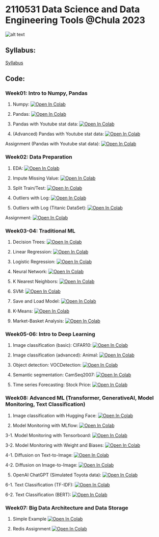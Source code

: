 # 2110531 Data Science and Data Engineering Tools @Chula 2023

![alt text](https://github.com/pvateekul/2110531_DSDE_2023s1/raw/main/img/ds_cat.png "join ds")

## Syllabus:

[Syllabus](DataScience_Syllabus_2023s1_v1.pdf)

## Code:

### Week01: Intro to Numpy, Pandas

1. Numpy: [![Open In Colab](https://raw.githubusercontent.com/pvateekul/2110531_DSDE_2023s1/main/img/colab-badge.svg)](https://colab.research.google.com/github/pvateekul/2110531_DSDE_2023s1/blob/main/code/Week01_Intro_Pandas/1_Numpy.ipynb)

2. Pandas: [![Open In Colab](https://raw.githubusercontent.com/pvateekul/2110531_DSDE_2023s1/main/img/colab-badge.svg)](https://colab.research.google.com/github/pvateekul/2110531_DSDE_2023s1/blob/main/code/Week01_Intro_Pandas/2_Pandas.ipynb)

3. Pandas with Youtube stat data: [![Open In Colab](https://raw.githubusercontent.com/pvateekul/2110531_DSDE_2023s1/main/img/colab-badge.svg)](https://colab.research.google.com/github/pvateekul/2110531_DSDE_2023s1/blob/main/code/Week01_Intro_Pandas/3_Pandas_(Data_Set_Trending_YouTube_Video_Statistics).ipynb)

4. (Advanced) Pandas with Youtube stat data: [![Open In Colab](https://raw.githubusercontent.com/pvateekul/2110531_DSDE_2023s1/main/img/colab-badge.svg)](https://colab.research.google.com/github/pvateekul/2110531_DSDE_2023s1/blob/main/code/Week01_Intro_Pandas/4_Advanced_Pandas_(Data_Set_Trending_YouTube_Video_Statistics).ipynb)

Assignment (Pandas with Youtube stat data): [![Open In Colab](https://raw.githubusercontent.com/pvateekul/2110531_DSDE_2023s1/main/img/colab-badge.svg)](https://colab.research.google.com/github/pvateekul/2110531_DSDE_2023s1/blob/main/code/Week01_Intro_Pandas/5_PandasAssignment.ipynb)

### Week02: Data Preparation

1. EDA: [![Open In Colab](https://raw.githubusercontent.com/pvateekul/2110531_DSDE_2023s1/main/img/colab-badge.svg)](https://colab.research.google.com/github/pvateekul/2110531_DSDE_2023s1/blob/main/code/Week02_DataPrep/Lab1_LoansDataSet.ipynb)

2. Impute Missing Value: [![Open In Colab](https://raw.githubusercontent.com/pvateekul/2110531_DSDE_2023s1/main/img/colab-badge.svg)](https://colab.research.google.com/github/pvateekul/2110531_DSDE_2023s1/blob/main/code/Week02_DataPrep/Lab2_ImputeMissingValue.ipynb)

3. Split Train/Test: [![Open In Colab](https://raw.githubusercontent.com/pvateekul/2110531_DSDE_2023s1/main/img/colab-badge.svg)](https://colab.research.google.com/github/pvateekul/2110531_DSDE_2023s1/blob/main/code/Week02_DataPrep/Lab3_SplitTrainTest.ipynb)

4. Outliers with Log: [![Open In Colab](https://raw.githubusercontent.com/pvateekul/2110531_DSDE_2023s1/main/img/colab-badge.svg)](https://colab.research.google.com/github/pvateekul/2110531_DSDE_2023s1/blob/main/code/Week02_DataPrep/Lab4_Outliers_Titanic.ipynb)

5. Outliers with Log (Titanic DataSet): [![Open In Colab](https://raw.githubusercontent.com/pvateekul/2110531_DSDE_2023s1/main/img/colab-badge.svg)](https://colab.research.google.com/github/pvateekul/2110531_DSDE_2023s1/blob/main/code/Week02_DataPrep/Lab5_Outliers_Boston_(optional).ipynb)

Assignment: [![Open In Colab](https://raw.githubusercontent.com/pvateekul/2110531_DSDE_2023s1/main/img/colab-badge.svg)](https://colab.research.google.com/github/pvateekul/2110531_DSDE_2023s1/blob/main/code/Week02_DataPrep/Assignment2_TitanicDataPrep_ToStudent.ipynb) 

### Week03-04: Traditional ML

1. Decision Trees: [![Open In Colab](https://raw.githubusercontent.com/pvateekul/2110531_DSDE_2023s1/main/img/colab-badge.svg)](https://colab.research.google.com/github/pvateekul/2110531_DSDE_2023s1/blob/main/code/Week03_ML/1_Decision_Trees_Random_Forests_v3.ipynb)

2. Linear Regression: [![Open In Colab](https://raw.githubusercontent.com/pvateekul/2110531_DSDE_2023s1/main/img/colab-badge.svg)](https://colab.research.google.com/github/pvateekul/2110531_DSDE_2023s1/blob/main/code/Week03_ML/2_Linear_Regression_v2.ipynb)

3. Logistic Regression: [![Open In Colab](https://raw.githubusercontent.com/pvateekul/2110531_DSDE_2023s1/main/img/colab-badge.svg)](https://colab.research.google.com/github/pvateekul/2110531_DSDE_2023s1/blob/main/code/Week03_ML/3_Logistic_Regression_v2.ipynb)

4. Neural Network: [![Open In Colab](https://raw.githubusercontent.com/pvateekul/2110531_DSDE_2023s1/main/img/colab-badge.svg)](https://colab.research.google.com/github/pvateekul/2110531_DSDE_2023s1/blob/main/code/Week03_ML/4_Neural_Network_v3.ipynb)

5. K Nearest Neighbors: [![Open In Colab](https://raw.githubusercontent.com/pvateekul/2110531_DSDE_2023s1/main/img/colab-badge.svg)](https://colab.research.google.com/github/pvateekul/2110531_DSDE_2023s1/blob/main/code/Week03_ML/5_K_Nearest_Neighbors_v2.ipynb)

6. SVM: [![Open In Colab](https://raw.githubusercontent.com/pvateekul/2110531_DSDE_2023s1/main/img/colab-badge.svg)](https://colab.research.google.com/github/pvateekul/2110531_DSDE_2023s1/blob/main/code/Week03_ML/6_Support_Vector_Machine_v2.ipynb)

7. Save and Load Model: [![Open In Colab](https://raw.githubusercontent.com/pvateekul/2110531_DSDE_2023s1/main/img/colab-badge.svg)](https://colab.research.google.com/github/pvateekul/2110531_DSDE_2023s1/blob/main/code/Week03_ML/7_Save_Load_Model_v2.ipynb)

8. K-Means: [![Open In Colab](https://raw.githubusercontent.com/pvateekul/2110531_DSDE_2023s1/main/img/colab-badge.svg)](https://colab.research.google.com/github/pvateekul/2110531_DSDE_2023s1/blob/main/code/Week03_ML/8_K_Means_Clustering_v2.ipynb)

9. Market-Basket Analysis: [![Open In Colab](https://raw.githubusercontent.com/pvateekul/2110531_DSDE_2023s1/main/img/colab-badge.svg)](https://colab.research.google.com/github/pvateekul/2110531_DSDE_2023s1/blob/main/code/Week03_ML/9_Market_Basket_Intro_v2.ipynb)

### Week05-06: Intro to Deep Learning

1. Image classification (basic): CIFAR10: [![Open In Colab](https://raw.githubusercontent.com/pvateekul/2110531_DSDE_2023s1/main/img/colab-badge.svg)](https://colab.research.google.com/github/pvateekul/2110531_DSDE_2023s1/blob/main/code/Week05_Intro_Deep_Learning/1_Image_classification_CIFAR10_CNN.ipynb)

2. Image classification (advanced): Animal: [![Open In Colab](https://raw.githubusercontent.com/pvateekul/2110531_DSDE_2023s1/main/img/colab-badge.svg)](https://colab.research.google.com/github/pvateekul/2110531_DSDE_2023s1/blob/main/code/Week05_Intro_Deep_Learning/2_Image_classification_Animal_EfficientNetB0.ipynb)

3. Object detection: VOCDetection: [![Open In Colab](https://raw.githubusercontent.com/pvateekul/2110531_DSDE_2023s1/main/img/colab-badge.svg)](https://colab.research.google.com/github/pvateekul/2110531_DSDE_2023s1/blob/main/code/Week05_Intro_Deep_Learning/3_Object_detection_VOCDetection_FasterRCNN_MobileNet_V3.ipynb)

4. Semantic segmentation: CamSeq2007: [![Open In Colab](https://raw.githubusercontent.com/pvateekul/2110531_DSDE_2023s1/main/img/colab-badge.svg)](https://colab.research.google.com/github/pvateekul/2110531_DSDE_2023s1/blob/main/code/Week05_Intro_Deep_Learning/4_Semantic_segmentation_Camseq_deeplabv3_DataInGD.ipynb)

5. Time series Forecasting: Stock Price: [![Open In Colab](https://raw.githubusercontent.com/pvateekul/2110531_DSDE_2023s1/main/img/colab-badge.svg)](https://colab.research.google.com/github/pvateekul/2110531_DSDE_2023s1/blob/main/code/Week05_Intro_Deep_Learning/5_Time_series_forecasting_DataInGD.ipynb)

### Week08: Advanced ML (Transformer, GenerativeAI, Model Monitoring, Text Classification)

1. Image classification with Hugging Face: [![Open In Colab](https://raw.githubusercontent.com/pvateekul/2110531_DSDE_2023s1/main/img/colab-badge.svg)](https://colab.research.google.com/github/pvateekul/2110531_DSDE_2023s1/blob/main/code/Week06_AdvancedML/1_Huggingface_image_classification.ipynb)

2. Model Monitoring with MLflow: [![Open In Colab](https://raw.githubusercontent.com/pvateekul/2110531_DSDE_2023s1/main/img/colab-badge.svg)](https://colab.research.google.com/github/pvateekul/2110531_DSDE_2023s1/blob/main/code/Week06_AdvancedML/2_MLflow.ipynb)

3-1. Model Monitoring with Tensorboard: [![Open In Colab](https://raw.githubusercontent.com/pvateekul/2110531_DSDE_2023s1/main/img/colab-badge.svg)](https://colab.research.google.com/github/pvateekul/2110531_DSDE_2023s1/blob/main/code/Week06_AdvancedML/3-1_Image_classification_Animal_EfficientNetB0_Tensorboard.ipynb)

3-2. Model Monitoring with Weight and Biases: [![Open In Colab](https://raw.githubusercontent.com/pvateekul/2110531_DSDE_2023s1/main/img/colab-badge.svg)](https://colab.research.google.com/github/pvateekul/2110531_DSDE_2023s1/blob/main/code/Week06_AdvancedML/3-2_Image_classification_Animal_EfficientNetB0_WandB.ipynb)

4-1. Diffusion on Text-to-Image: [![Open In Colab](https://raw.githubusercontent.com/pvateekul/2110531_DSDE_2023s1/main/img/colab-badge.svg)](https://colab.research.google.com/github/pvateekul/2110531_DSDE_2023s1/blob/main/code/Week06_AdvancedML/4-1_diffusion_model_text_to_image.ipynb)

4-2. Diffusion on Image-to-Image: [![Open In Colab](https://raw.githubusercontent.com/pvateekul/2110531_DSDE_2023s1/main/img/colab-badge.svg)](https://colab.research.google.com/github/pvateekul/2110531_DSDE_2023s1/blob/main/code/Week06_AdvancedML/4-2_diffusion_model_image_to_image.ipynb)

5. OpenAI ChatGPT (Simulated Toyota data): [![Open In Colab](https://raw.githubusercontent.com/pvateekul/2110531_DSDE_2023s1/main/img/colab-badge.svg)](https://colab.research.google.com/github/pvateekul/2110531_DSDE_2023s1/blob/main/code/Week06_AdvancedML/5_OpenAI-ChatGPT-Toyota.ipynb)

6-1. Text Classification (TF-IDF): [![Open In Colab](https://raw.githubusercontent.com/pvateekul/2110531_DSDE_2023s1/main/img/colab-badge.svg)](https://colab.research.google.com/github/pvateekul/2110531_DSDE_2023s1/blob/main/code/Week06_AdvancedML/6-1_tfidf_for_Sentiment_Analysis.ipynb)

6-2. Text Classification (BERT): [![Open In Colab](https://raw.githubusercontent.com/pvateekul/2110531_DSDE_2023s1/main/img/colab-badge.svg)](https://colab.research.google.com/github/pvateekul/2110531_DSDE_2023s1/blob/main/code/Week06_AdvancedML/6-2_NLP_Transfer_Learning_for_Text_Classification_Using_Hugging_Face_Transformers_Trainer.ipynb)

### Week07: Big Data Architecture and Data Storage

1. Simple Example [![Open In Colab](https://raw.githubusercontent.com/pvateekul/2110531_DSDE_2023s1/main/img/colab-badge.svg)](https://colab.research.google.com/github/pvateekul/2110531_DSDE_2023s1/blob/main/code/Week07_Architecture_and_Storage/Simple_Example.ipynb)
   
2. Redis Assignment [![Open In Colab](https://raw.githubusercontent.com/pvateekul/2110531_DSDE_2023s1/main/img/colab-badge.svg)](https://colab.research.google.com/github/pvateekul/2110531_DSDE_2023s1/blob/main/code/Week07_Architecture_and_Storage/Redis_Assignment.ipynb)
